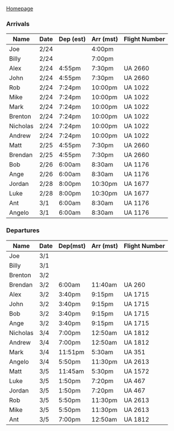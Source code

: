 [Homepage](/colorado-itinerary)

### Arrivals

| Name     | Date | Dep (est) | Arr (mst) | Flight Number |
| -------- | ---- | --------- | --------- | ------------- |
| Joe      | 2/24 |           | 4:00pm    |               |
| Billy    | 2/24 |           | 7:00pm    |               |
| Alex     | 2/24 | 4:55pm    | 7:30pm    | UA 2660       |
| John     | 2/24 | 4:55pm    | 7:30pm    | UA 2660       |
| Rob      | 2/24 | 7:24pm    | 10:00pm   | UA 1022       |
| Mike     | 2/24 | 7:24pm    | 10:00pm   | UA 1022       |
| Mark     | 2/24 | 7:24pm    | 10:00pm   | UA 1022       |
| Brenton  | 2/24 | 7:24pm    | 10:00pm   | UA 1022       |
| Nicholas | 2/24 | 7:24pm    | 10:00pm   | UA 1022       |
| Andrew   | 2/24 | 7:24pm    | 10:00pm   | UA 1022       |
| Matt     | 2/25 | 4:55pm    | 7:30pm    | UA 2660       |
| Brendan  | 2/25 | 4:55pm    | 7:30pm    | UA 2660       |
| Bob      | 2/26 | 6:00am    | 8:30am    | UA 1176       |
| Ange     | 2/26 | 6:00am    | 8:30am    | UA 1176       |
| Jordan   | 2/28 | 8:00pm    | 10:30pm   | UA 1677       |
| Luke     | 2/28 | 8:00pm    | 10:30pm   | UA 1677       |
| Ant      | 3/1  | 6:00am    | 8:30am    | UA 1176       |
| Angelo   | 3/1  | 6:00am    | 8:30am    | UA 1176       |

### Departures

| Name     | Date | Dep(mst) | Arr (mst) | Flight Number |
| -------- | ---- | -------- | --------- | ------------- |
| Joe      | 3/1  |          |           |               |
| Billy    | 3/1  |          |           |               |
| Brenton  | 3/2  |          |           |               |
| Brendan  | 3/2  | 6:00am   | 11:40am   | UA 260        |
| Alex     | 3/2  | 3:40pm   | 9:15pm    | UA 1715       |
| John     | 3/2  | 3:40pm   | 9:15pm    | UA 1715       |
| Bob      | 3/2  | 3:40pm   | 9:15pm    | UA 1715       |
| Ange     | 3/2  | 3:40pm   | 9:15pm    | UA 1715       |
| Nicholas | 3/4  | 7:00pm   | 12:50am   | UA 1812       |
| Andrew   | 3/4  | 7:00pm   | 12:50am   | UA 1812       |
| Mark     | 3/4  | 11:51pm  | 5:30am    | UA 351        |
| Angelo   | 3/4  | 5:50pm   | 11:30pm   | UA 2613       |
| Matt     | 3/5  | 11:45am  | 5:30pm    | UA 1572       |
| Luke     | 3/5  | 1:50pm   | 7:20pm    | UA 467        |
| Jordan   | 3/5  | 1:50pm   | 7:20pm    | UA 467        |
| Rob      | 3/5  | 5:50pm   | 11:30pm   | UA 2613       |
| Mike     | 3/5  | 5:50pm   | 11:30pm   | UA 2613       |
| Ant      | 3/5  | 7:00pm   | 12:50am   | UA 1812       |
